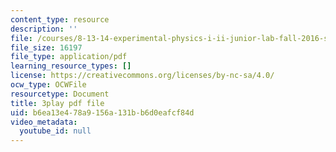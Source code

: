 ```yaml
---
content_type: resource
description: ''
file: /courses/8-13-14-experimental-physics-i-ii-junior-lab-fall-2016-spring-2017/b6ea13e478a9156a131bb6d0eafcf84d_fuHgW6Z4nW0.pdf
file_size: 16197
file_type: application/pdf
learning_resource_types: []
license: https://creativecommons.org/licenses/by-nc-sa/4.0/
ocw_type: OCWFile
resourcetype: Document
title: 3play pdf file
uid: b6ea13e4-78a9-156a-131b-b6d0eafcf84d
video_metadata:
  youtube_id: null
---
```

